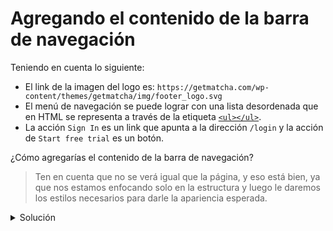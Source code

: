 # Agregando el contenido de la barra de navegación

Teniendo en cuenta lo siguiente:

- El link de la imagen del logo es: `https://getmatcha.com/wp-content/themes/getmatcha/img/footer_logo.svg`
- El menú de navegación se puede lograr con una lista desordenada que en HTML se
  representa a través de la etiqueta [`<ul></ul>`](https://developer.mozilla.org/es/docs/Web/HTML/Elemento/ul).
- La acción `Sign In` es un link que apunta a la dirección `/login` y la acción
  de `Start free trial` es un botón.

¿Cómo agregarías el contenido de la barra de navegación?

> Ten en cuenta que no se verá igual que la página, y eso está bien, ya que nos
> estamos enfocando solo en la estructura y luego le daremos los estilos
> necesarios para darle la apariencia esperada.

<details>
  <summary>Solución</summary>

  ### Posible solución: Agregando el contenido de la barra de navegación

  ```html
  <header>
    <!-- Logo con link a la página principal -->
    <a href="/">
      <img src="https://getmatcha.com/wp-content/themes/getmatcha/img/footer_logo.svg" alt="Matcha"/>
    </a>
    <!-- Menú de navegación -->
    <nav>
      <ul>
        <li>Platform</li>
        <li>Pricing</li>
        <li>Customers</li>
        <li>Resources</li>
        <li>About</li>
      </ul>
    </nav>
    <!-- Contenedor de acciones de usuario -->
    <div>
      <a>Sign In</a>
      <button>Start free trial</button>
    </div>
  </header>
  ```
</details>

